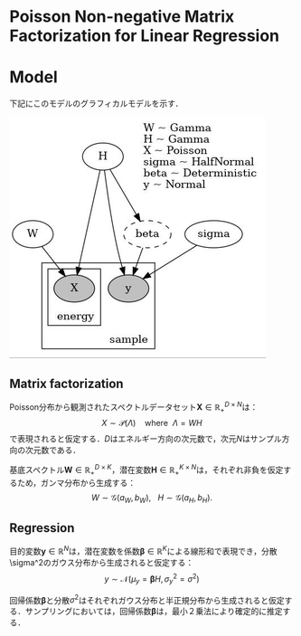 # Poisson Non-negative Matrix Factorization for Linear Regression

# Model
下記にこのモデルのグラフィカルモデルを示す．

![image](image/prob_model.jpg)

## Matrix factorization
Poisson分布から観測されたスペクトルデータセット$\bm{X} \in \mathbb{R}_{+}^{D \times N}$は：
$$
    X \sim \mathcal{P}(\Lambda) \:\:\:\: \text{where} \:\: \Lambda = WH
$$
で表現されると仮定する．$D$はエネルギー方向の次元数で，次元$N$はサンプル方向の次元数である．

基底スペクトル$\bm{W} \in \mathbb{R}_{+}^{D \times K}$，潜在変数$\bm{H} \in \mathbb{R}_{+}^{K \times N}$は，それぞれ非負を仮定するため，ガンマ分布から生成する：
$$
    W \sim \mathcal{G}(a_W, b_W), \:\:\:
    H \sim \mathcal{G}(a_H, b_H).
$$

## Regression
目的変数$\bm{y} \in \mathbb{R}^{N}$は，潜在変数を係数$\bm{\beta} \in \mathbb{R}^{K}$による線形和で表現でき，分散\sigma^2のガウス分布から生成されると仮定する：
$$
    y \sim \mathcal{N}(\mu_y = \bm{\beta} H, \sigma_y^2=\sigma^2)
$$

回帰係数$\bm{\beta}$と分散$\sigma^2$はそれぞれガウス分布と半正規分布から生成されると仮定する．サンプリングにおいては，回帰係数$\bm{\beta}$は，最小２乗法により確定的に推定する．
